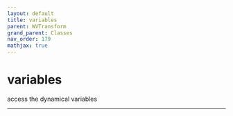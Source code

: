 ```yaml
---
layout: default
title: variables
parent: WVTransform
grand_parent: Classes
nav_order: 179
mathjax: true
---
```


#  variables

access the dynamical variables


---

